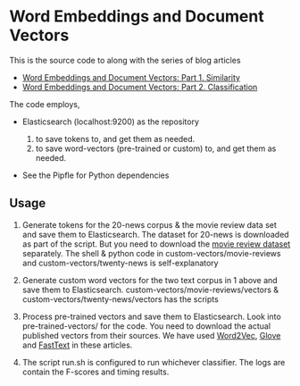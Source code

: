 # Word Embeddings and Document Vectors

This is the source code to along with the series of blog articles

* [Word Embeddings and Document Vectors: Part 1. Similarity](http://xplordat.com/2018/09/27/word-embeddings-and-document-vectors-part-1-similarity/)
* [Word Embeddings and Document Vectors: Part 2. Classification](http://xplordat.com/2018/09/27/word-embeddings-and-document-vectors-part-1-similarity/)

The code employs,

* Elasticsearch (localhost:9200) as the repository
   1. to save tokens to, and get them as needed. 
   2. to save word-vectors (pre-trained or custom) to, and get them as needed. 

* See the Pipfle for Python dependencies

## Usage

1. Generate tokens for the 20-news corpus & the movie review data set and save them to Elasticsearch. The dataset for 20-news is downloaded as part of the script. But you need to download the [movie review dataset](http://ai.stanford.edu/~amaas/data/sentiment/) separately. The shell & python code in custom-vectors/movie-reviews and custom-vectors/twenty-news is self-explanatory

2. Generate custom word vectors for the two text corpus in 1 above and save them to Elasticsearch. custom-vectors/movie-reviews/vectors & custom-vectors/twenty-news/vectors has the scripts

3. Process pre-trained vectors and save them to Elasticsearch. Look into pre-trained-vectors/ for the code. You need to download the actual published vectors from their sources. We have used [Word2Vec](https://drive.google.com/file/d/0B7XkCwpI5KDYNlNUTTlSS21pQmM/edit?usp=sharing), [Glove](http://nlp.stanford.edu/data/wordvecs/glove.6B.zip) and [FastText](https://s3-us-west-1.amazonaws.com/fasttext-vectors/crawl-300d-2M.vec.zip) in these articles.

4. The script run.sh is configured to run whichever classifier. The logs are contain the F-scores and timing results.




